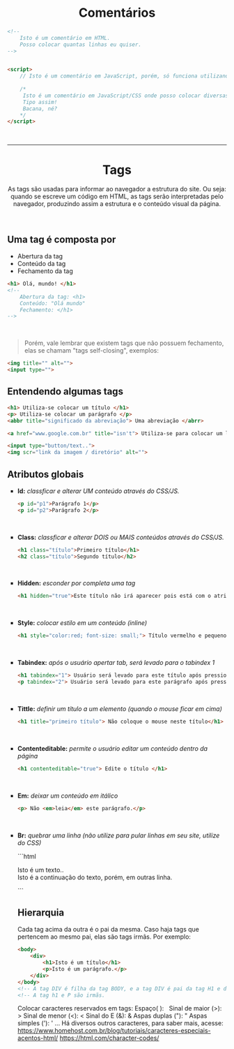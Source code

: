 <span align="center"> 

# Comentários 

</span>

```html
<!-- 
    Isto é um comentário em HTML.
    Posso colocar quantas linhas eu quiser.
-->


<script> 
    // Isto é um comentário em JavaScript, porém, só funciona utilizando uma única linha.
    
    /* 
     Isto é um comentário em JavaScript/CSS onde posso colocar diversas linhas..
     Tipo assim!
     Bacana, né?
    */ 
</script>
```

</br>

_________________________________________________________________________________________________________________
<span align="center">

# Tags

<p>As tags são usadas para informar ao navegador a estrutura do site. 
Ou seja: quando se escreve um código em HTML, as tags serão interpretadas pelo navegador, 
produzindo assim a estrutura e o conteúdo visual da página. </p>
</span>

</br>

## Uma tag é composta por
* Abertura da tag
* Conteúdo da tag
* Fechamento da tag
```html
<h1> Olá, mundo! </h1>
<!-- 
    Abertura da tag: <h1>
    Conteúdo: "Olá mundo"
    Fechamento: </h1>
-->
```

</br>

> Porém, vale lembrar que existem tags que não possuem fechamento, elas se chamam "tags self-closing", exemplos:
```html
<img title="" alt="">
<input type="">
``` 


## Entendendo algumas tags
```html
<h1> Utiliza-se colocar um título </h1>
<p> Utiliza-se colocar um parágrafo </p>
<abbr title="significado da abreviação"> Uma abreviação </abrr>

<a href="www.google.com.br" title="isn't"> Utiliza-se para colocar um link </a> 

<input type="button/text..">
<img scr="link da imagem / diretório" alt=""> 
```


## Atributos globais 
<ul type="square">

<li>

__Id:__ _classficar e alterar UM conteúdo através do CSS/JS._
</li>

```html
<p id="p1">Parágrafo 1</p>
<p id="p2">Parágrafo 2</p>
```
</br>
<li> 

__Class:__ _classficar e alterar DOIS ou MAIS conteúdos através do CSS/JS._
</li>

```html
<h1 class="título">Primeiro título</h1> 
<h2 class="título">Segundo título</h2>
```
</br>
<li>

__Hidden:__ _esconder por completa uma tag_
</li>

```html
<h1 hidden="true">Este título não irá aparecer pois está com o atributo hidden :( </h1>
```
</br>
<li>

__Style:__ _colocar estilo em um conteúdo (inline)_
```html
<h1 style="color:red; font-size: small;"> Título vermelho e pequeno</h1>
```
</br>
<li>

__Tabindex:__ _após o usuário apertar tab, será levado para o tabindex 1_
</li>

```html
<h1 tabindex="1"> Usuário será levado para este título após pressionar tab</h1>
<p tabindex="2"> Usuário será levado para este parágrafo após pressionar tab novamente</p>
```
</br>
<li>

__Tittle:__ _definir um título a um elemento (quando o mouse ficar em cima)_
</li>

```html
<h1 title="primeiro título"> Não coloque o mouse neste título</h1>   
```
</br>
<li>

__Contenteditable:__ _permite o usuário editar um conteúdo dentro da página_
</li>

```html
<h1 contenteditable="true"> Edite o título </h1> 
```
</br>
<li>

__Em:__ _deixar um conteúdo em itálico_
</li>

```html
<p> Não <em>leia</em> este parágrafo.</p>
```
</br>
<li>

__Br:__ _quebrar uma linha (não utilize para pular linhas em seu site, utilize do CSS)_
</li>
```html
<p> Isto é um texto.. <br> Isto é a continuação do texto, porém, em outras linha. </p>
```



## Hierarquia 
Cada tag acima da outra é o pai da mesma. Caso haja tags que pertencem ao mesmo pai, elas são tags irmãs. 
Por exemplo:

```html
<body>
    <div> 
        <h1>Isto é um título</h1>
        <p>Isto é um parágrafo.</p>
    </div>
</body>
<!-- A tag DIV é filha da tag BODY, e a tag DIV é pai da tag H1 e da tag P. -->
<!-- A tag h1 e P são irmãs.                                                -->
```

Colocar caracteres reservados em tags:
Espaço(  ): &nbsp; 
Sinal de maior (>): &gt; 
Sinal de menor (<): &lt; 
Sinal do E (&): &amp;
Aspas duplas ("): &quot; 
Aspas simples ('): &apos; 
... Há diversos outros caracteres, para saber mais, acesse:
https://www.homehost.com.br/blog/tutoriais/caracteres-especiais-acentos-html/
https://html.com/character-codes/